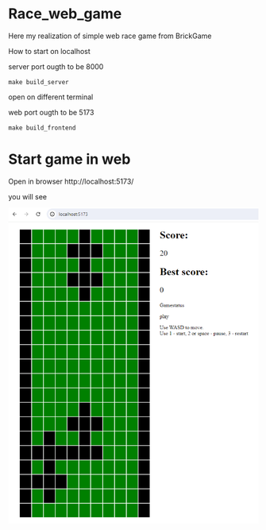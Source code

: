 # Race_web_game

Here my realization of simple web race game from BrickGame

How to start on localhost

server 
port ougth to be 8000
```
make build_server
```

open on different terminal

web
port ougth to be 5173
```
make build_frontend
```

# Start game in web

Open in browser http://localhost:5173/

you will see 

![](./images/web_ui.png)
